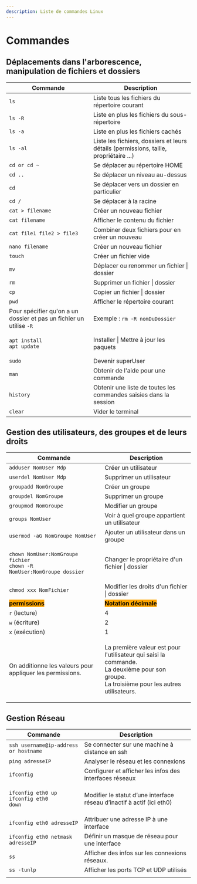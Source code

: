 ```yaml
---
description: Liste de commandes Linux
---
```


# Commandes

## Déplacements dans l'arborescence, manipulation de fichiers et dossiers

| Commande                                                            | Description                                                                           |
| ------------------------------------------------------------------- | ------------------------------------------------------------------------------------- |
| `ls`                                                                | Liste tous les fichiers du répertoire courant                                         |
| `ls -R`                                                             | Liste en plus les fichiers du sous-répertoire                                         |
| `ls -a`                                                             | Liste en plus les fichiers cachés                                                     |
| `ls -al`                                                            | Liste les fichiers, dossiers et leurs détails (permissions, taille, propriétaire ...) |
| `cd or cd ~`                                                        | Se déplacer au répertoire HOME                                                        |
| `cd ..`                                                             | Se déplacer un niveau au-dessus                                                       |
| `cd`                                                                | Se déplacer vers un dossier en particulier                                            |
| `cd /`                                                              | Se déplacer à la racine                                                               |
| `cat > filename`                                                    | Créer un nouveau fichier                                                              |
| `cat filename`                                                      | Afficher le contenu du fichier                                                        |
| `cat file1 file2 > file3`                                           | Combiner deux fichiers pour en créer un nouveau                                       |
| `nano filename`                                                     | Créer un nouveau fichier                                                              |
| `touch`                                                             | Créer un fichier vide                                                                 |
| `mv`                                                                | Déplacer ou renommer un fichier \| dossier                                            |
| `rm`                                                                | Supprimer un fichier \| dossier                                                       |
| `cp`                                                                | Copier un fichier \| dossier                                                          |
| `pwd`                                                               | Afficher le répertoire courant                                                        |
| Pour spécifier qu'on a un dossier et pas un fichier un utilise `-R` | Exemple : `rm -R nomDuDossier`                                                        |
| <p><code>apt install</code><br><code>apt update</code></p>          | Installer \| Mettre à jour les paquets                                                |
| `sudo`                                                              | Devenir superUser                                                                     |
| `man`                                                               | Obtenir de l'aide pour une commande                                                   |
| `history`                                                           | Obtenir une liste de toutes les commandes saisies dans la session                     |
| `clear`                                                             | Vider le terminal                                                                     |

## Gestion des utilisateurs, des groupes et de leurs droits

| Commande                                                                                               | Description                                                                                                                                            |
| ------------------------------------------------------------------------------------------------------ | ------------------------------------------------------------------------------------------------------------------------------------------------------ |
| `adduser NomUser Mdp`                                                                                  | Créer un utilisateur                                                                                                                                   |
| `userdel NomUser Mdp`                                                                                  | Supprimer un utilisateur                                                                                                                               |
| `groupadd NomGroupe`                                                                                   | Créer un groupe                                                                                                                                        |
| `groupdel NomGroupe`                                                                                   | Supprimer un groupe                                                                                                                                    |
| `groupmod NomGroupe`                                                                                   | Modifier un groupe                                                                                                                                     |
| `groups NomUser`                                                                                       | Voir à quel groupe appartient un utilisateur                                                                                                           |
| `usermod -aG NomGroupe NomUser`                                                                        | Ajouter un utilisateur dans un groupe                                                                                                                  |
| <p><code>chown NomUser:NomGroupe fichier</code><br><code>chown -R NomUser:NomGroupe dossier</code></p> | Changer le propriétaire d'un fichier \| dossier                                                                                                        |
| `chmod xxx NomFichier`                                                                                 | Modifier les droits d'un fichier \| dossier                                                                                                            |
| <mark style="background-color:orange;">**permissions**</mark>                                          | <mark style="background-color:orange;">**Notation décimale**</mark>                                                                                    |
| `r` (lecture)                                                                                          | 4                                                                                                                                                      |
| `w` (écriture)                                                                                         | 2                                                                                                                                                      |
| `x` (exécution)                                                                                        | 1                                                                                                                                                      |
| On additionne les valeurs pour appliquer les permissions.                                              | <p>La première valeur est pour l'utilisateur qui saisi la commande. <br>La deuxième pour son groupe.<br>La troisième pour les autres utilisateurs.</p> |

## Gestion Réseau

| Commande                                                                | Description                                                            |
| ----------------------------------------------------------------------- | ---------------------------------------------------------------------- |
| `ssh username@ip-address or hostname`                                   | Se connecter sur une machine à distance en ssh                         |
| `ping adresseIP`                                                        | Analyser le réseau et les connexions                                   |
| `ifconfig`                                                              | Configurer et afficher les infos des interfaces réseaux                |
| <p><code>ifconfig eth0 up</code><br><code>ifconfig eth0 down</code></p> | Modifier le statut d’une interface réseau d’inactif à actif (ici eth0) |
| `ifconfig eth0 adresseIP`                                               | Attribuer une adresse IP à une interface                               |
| `ifconfig eth0 netmask adresseIP`                                       | Définir un masque de réseau pour une interface                         |
| `ss`                                                                    | Afficher des infos sur les connexions réseaux.                         |
| `ss -tunlp`                                                             | Afficher les ports TCP et UDP utilisés                                 |
|                                                                         |                                                                        |
